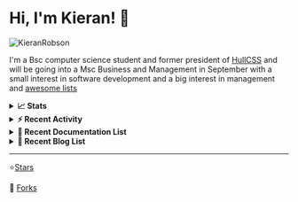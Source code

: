 
# Hi, I'm Kieran! 👋  

<p>
    <img src="https://komarev.com/ghpvc/?username=KieranRobson" alt="KieranRobson"/>       
</p>

I'm a Bsc computer science student and former president of [HullCSS](https://hullcss.org) and will be going into a Msc Business and Management in September with a small interest in software development and a big interest in management and [awesome lists](https://github.com/sindresorhus/awesome)

<!-- Stats -->
<details>
<summary><b>📈 Stats</b></summary>

![Metrics](assets/metrics.plugin.activity.svg) 

</details>


<!-- Recenet Activity -->
<details>
<summary><b>⚡ Recent Activity</b></summary>

<!--START_SECTION:activity-->
1. 💪 Opened PR [#204](https://github.com/zudochkin/awesome-newsletters/pull/204) in [zudochkin/awesome-newsletters](https://github.com/zudochkin/awesome-newsletters)
2. 🗣 Commented on [#3073](https://github.com/awesome-selfhosted/awesome-selfhosted/issues/3073) in [awesome-selfhosted/awesome-selfhosted](https://github.com/awesome-selfhosted/awesome-selfhosted)
3. 🗣 Commented on [#3073](https://github.com/awesome-selfhosted/awesome-selfhosted/issues/3073) in [awesome-selfhosted/awesome-selfhosted](https://github.com/awesome-selfhosted/awesome-selfhosted)
4. 🗣 Commented on [#3073](https://github.com/awesome-selfhosted/awesome-selfhosted/issues/3073) in [awesome-selfhosted/awesome-selfhosted](https://github.com/awesome-selfhosted/awesome-selfhosted)
5. 🗣 Commented on [#3072](https://github.com/awesome-selfhosted/awesome-selfhosted/issues/3072) in [awesome-selfhosted/awesome-selfhosted](https://github.com/awesome-selfhosted/awesome-selfhosted)
6. 🎉 Merged PR [#3](https://github.com/KieranRobson/cheatsheets/pull/3) in [KieranRobson/cheatsheets](https://github.com/KieranRobson/cheatsheets)
7. 🎉 Merged PR [#2](https://github.com/KieranRobson/cheatsheets/pull/2) in [KieranRobson/cheatsheets](https://github.com/KieranRobson/cheatsheets)
8. 🎉 Merged PR [#1](https://github.com/KieranRobson/cheatsheets/pull/1) in [KieranRobson/cheatsheets](https://github.com/KieranRobson/cheatsheets)
9. 🗣 Commented on [#3071](https://github.com/awesome-selfhosted/awesome-selfhosted/issues/3071) in [awesome-selfhosted/awesome-selfhosted](https://github.com/awesome-selfhosted/awesome-selfhosted)
10. 💪 Opened PR [#3071](https://github.com/awesome-selfhosted/awesome-selfhosted/pull/3071) in [awesome-selfhosted/awesome-selfhosted](https://github.com/awesome-selfhosted/awesome-selfhosted)
<!--END_SECTION:activity-->

More Activity [Here](pages/RECENT-ACTIVITY.md)
</details>



<!-- Recent Documentation List -->
<details>
  <summary><b>📰 Recent Documentation List</b></summary>
    <p>
        
<!-- BLOG-POST-LIST:START -->
- [What I Run On My VPS](https://blog.kieranrobson.com//posts/What-I-Run-On-My-VPS/)
<!-- BLOG-POST-LIST:END -->

</p>
</details>

<!-- Recent Documentation List -->
<details>
  <summary><b>📰 Recent Blog List</b></summary>
    <p>
        
<!-- BLOG-POST-LIST:START -->
<!-- BLOG-POST-LIST:END -->

</p>
</details>


-----
⭐[Stars](pages/STARRED-REPOS.md)

🍴 [Forks](https://github.com/forks-by-kieran)